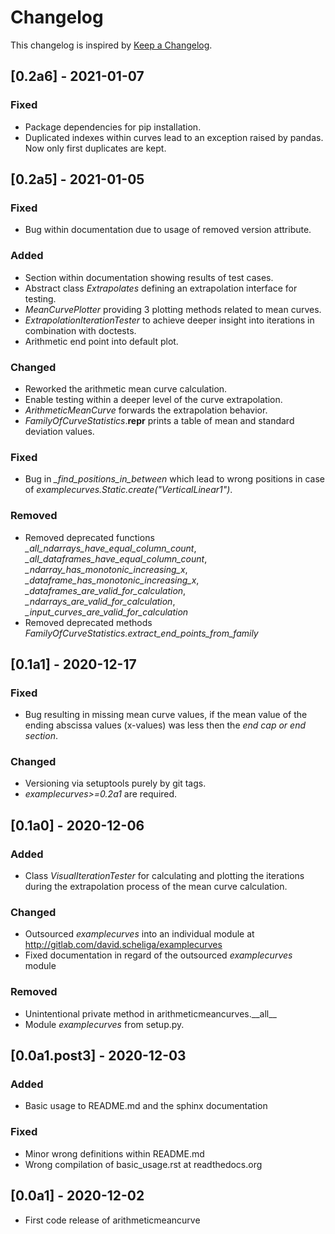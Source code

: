 # Changelog
This changelog is inspired by [Keep a Changelog](https://keepachangelog.com/en/1.0.0/).
## [0.2a6] - 2021-01-07
### Fixed
- Package dependencies for pip installation.
- Duplicated indexes within curves lead to an exception raised by pandas.
  Now only first duplicates are kept.

## [0.2a5] - 2021-01-05
### Fixed
- Bug within documentation due to usage of removed version attribute.

### Added
- Section within documentation showing results of test cases. 
- Abstract class *Extrapolates* defining an extrapolation interface for testing.
- *MeanCurvePlotter* providing 3 plotting methods related to mean curves.
- *ExtrapolationIterationTester* to achieve deeper insight into iterations in
  combination with doctests.
- Arithmetic end point into default plot.

### Changed
- Reworked the arithmetic mean curve calculation.
- Enable testing within a deeper level of the curve extrapolation.
- *ArithmeticMeanCurve* forwards the extrapolation behavior.
- *FamilyOfCurveStatistics*.__repr__ prints a table of mean and standard
  deviation values.

### Fixed
- Bug in *_find_positions_in_between* which lead to wrong positions
  in case of *examplecurves.Static.create("VerticalLinear1")*.

### Removed
- Removed deprecated functions *_all_ndarrays_have_equal_column_count*, 
  *_all_dataframes_have_equal_column_count*, *_ndarray_has_monotonic_increasing_x*,
  *_dataframe_has_monotonic_increasing_x*, *_dataframes_are_valid_for_calculation*,
  *_ndarrays_are_valid_for_calculation*, *_input_curves_are_valid_for_calculation*
- Removed deprecated methods *FamilyOfCurveStatistics.extract_end_points_from_family*

## [0.1a1] - 2020-12-17
### Fixed
- Bug resulting in missing mean curve values, if the mean value of the ending abscissa
  values (x-values) was less then the *end cap or end section*.

### Changed
- Versioning via setuptools purely by git tags.
- *examplecurves>=0.2a1* are required.

## [0.1a0] - 2020-12-06
### Added
- Class *VisualIterationTester* for calculating and plotting the iterations
  during the extrapolation process of the mean curve calculation.

### Changed
- Outsourced *examplecurves* into an individual module at 
  http://gitlab.com/david.scheliga/examplecurves
- Fixed documentation in regard of the outsourced *examplecurves* module

### Removed
- Unintentional private method in arithmeticmeancurves.\_\_all\_\_
- Module *examplecurves* from setup.py.

## [0.0a1.post3] - 2020-12-03
### Added
- Basic usage to README.md and the sphinx documentation

### Fixed
- Minor wrong definitions within README.md
- Wrong compilation of basic_usage.rst at readthedocs.org

## [0.0a1] - 2020-12-02
- First code release of arithmeticmeancurve
